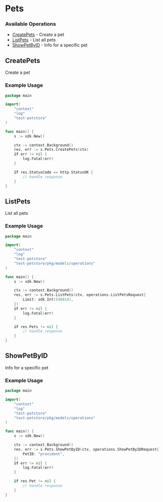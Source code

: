 # Pets

### Available Operations

* [CreatePets](#createpets) - Create a pet
* [ListPets](#listpets) - List all pets
* [ShowPetByID](#showpetbyid) - Info for a specific pet

## CreatePets

Create a pet

### Example Usage

```go
package main

import(
	"context"
	"log"
	"test-petstore"
)

func main() {
    s := sdk.New()

    ctx := context.Background()
    res, err := s.Pets.CreatePets(ctx)
    if err != nil {
        log.Fatal(err)
    }

    if res.StatusCode == http.StatusOK {
        // handle response
    }
}
```

## ListPets

List all pets

### Example Usage

```go
package main

import(
	"context"
	"log"
	"test-petstore"
	"test-petstore/pkg/models/operations"
)

func main() {
    s := sdk.New()

    ctx := context.Background()
    res, err := s.Pets.ListPets(ctx, operations.ListPetsRequest{
        Limit: sdk.Int(548814),
    })
    if err != nil {
        log.Fatal(err)
    }

    if res.Pets != nil {
        // handle response
    }
}
```

## ShowPetByID

Info for a specific pet

### Example Usage

```go
package main

import(
	"context"
	"log"
	"test-petstore"
	"test-petstore/pkg/models/operations"
)

func main() {
    s := sdk.New()

    ctx := context.Background()
    res, err := s.Pets.ShowPetByID(ctx, operations.ShowPetByIDRequest{
        PetID: "provident",
    })
    if err != nil {
        log.Fatal(err)
    }

    if res.Pet != nil {
        // handle response
    }
}
```
